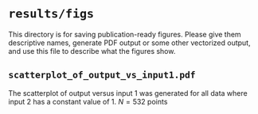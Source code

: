 # `results/figs`

This directory is for saving publication-ready figures. Please give them descriptive names, generate PDF output or some other vectorized output, and use this file to describe what the figures show.

## `scatterplot_of_output_vs_input1.pdf`

The scatterplot of output versus input 1 was generated for all data where input 2 has a constant value of 1. $N=532$ points
